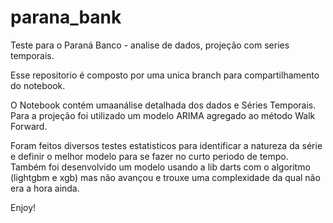 # parana_bank
Teste para o Paraná Banco - analise de dados, projeção com series temporais.

Esse repositorio é composto por uma unica branch para compartilhamento do notebook. 

O Notebook contém umaanálise detalhada dos dados e Séries Temporais.
Para a projeção foi utilizado um modelo ARIMA agregado ao método Walk Forward.

Foram feitos diversos testes estatisticos para identificar a natureza da série e definir o melhor modelo para se fazer no curto periodo de tempo.
Também foi desenvolvido um modelo usando a lib darts com o algoritmo (lightgbm e xgb) mas não avançou e trouxe uma complexidade da qual não era a hora ainda. 

Enjoy!
